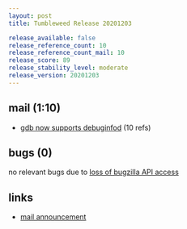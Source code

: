 ```yaml
---
layout: post
title: Tumbleweed Release 20201203

release_available: false
release_reference_count: 10
release_reference_count_mail: 10
release_score: 89
release_stability_level: moderate
release_version: 20201203
---
```


## mail (1:10)

- [gdb now supports debuginfod](https://github.com/boombatower/tumbleweed-review/issues/10) (10 refs)

## bugs (0)

<!--more-->

no relevant bugs due to [loss of bugzilla API access](https://bugzilla.opensuse.org/show_bug.cgi?id=1157722)



## links

- [mail announcement](https://github.com/boombatower/tumbleweed-review/issues/10)
